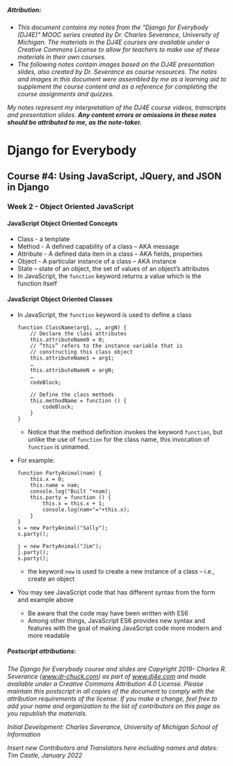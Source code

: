 ##### **Attribution:**  
- *This document contains my notes from the "Django for Everybody (DJ4E)" MOOC series created by Dr. Charles Severance, University of Michigan. The materials in the DJ4E courses are available under a Creative Commons License to allow for teachers to make use of these materials in their own courses.*  
- *The following notes contain images based on the DJ4E presentation slides, also created by Dr. Severance as course resources. The notes and images in this document were assembled by me as a learning aid to supplement the course content and as a reference for completing the course assignments and quizzes.*

*My notes represent my interpretation of the DJ4E course videos, transcripts and presentation slides.* ***Any content errors or omissions in these notes should be attributed to me, as the note-taker.***



# Django for Everybody

## Course #4: Using JavaScript, JQuery, and JSON in Django

### Week 2 - Object Oriented JavaScript

#### JavaScript Object Oriented Concepts

-	Class - a template
-	Method - A defined capability of a class – AKA message
-	Attribute - A defined data item in a class – AKA fields, properties
-	Object - A particular instance of a class – AKA instance
-	State – state of an object, the set of values of an object’s attributes
-	In JavaScript, the `function` keyword returns a value which is the function itself


#### JavaScript Object Oriented Classes

-	In JavaScript, the `function` keyword is used to define a class    
      ```
      function ClassName(arg1, …, argN) {
          // Declare the class attributes
          this.attributeName0 = 0;
          // ”this” refers to the instance variable that is
          // constructing this class object
          this.attributeName1 = arg1;
          …
          this.attributeNameN = argN;
          …
          codeBlock;    

          // Define the class methods
          this.methodName = function () {
              codeBlock;
          }
      }
      ```    
      - Notice that the method definition invokes the keyword `function`, but unlike the use of `function` for the class name, this invocation of `function` is unnamed.
- For example:    
    ```
    function PartyAnimal(nam) {
        this.x = 0;
        this.name = nam;
        console.log("Built "+nam);
        this.party = function () {
            this.x = this.x + 1;
            console.log(nam+"="+this.x);
        }
    }
    s = new PartyAnimal("Sally");
    s.party();    

    j = new PartyAnimal("Jim");
    j.party();
    s.party();
    ```    
    -	the keyword `new` is used to create a new instance of a class – i.e., create an object


-	You may see JavaScript  code that has different syntax from the form and example above
    - Be aware that the code may have been written with ES6
    -	Among other things, JavaScript ES6 provides new syntax and features with the goal of making JavaScript code more modern and more readable





##### Postscript attributions:

*The Django for Everybody course and slides are Copyright 2019-  Charles R. Severance (www.dr-chuck.com) as part of www.dj4e.com and made available under a Creative Commons Attribution 4.0 License.  Please maintain this postscript in all copies of the document to comply with the attribution requirements of the license.  If you make a change, feel free to add your name and organization to the list of contributors on this page as you republish the materials.*

*Initial Development: Charles Severance, University of Michigan School of Information*

*Insert new Contributors and Translators here including names and dates:*  
*Tim Castle, January 2022*
